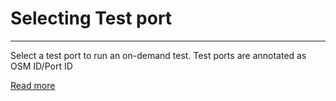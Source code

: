 Selecting Test port
===

---


Select a test port to run an on-demand test. Test ports are annotated as OSM ID/Port ID

[Read more]

[Read more]: https://github.com/jfcere/ngx-markdown